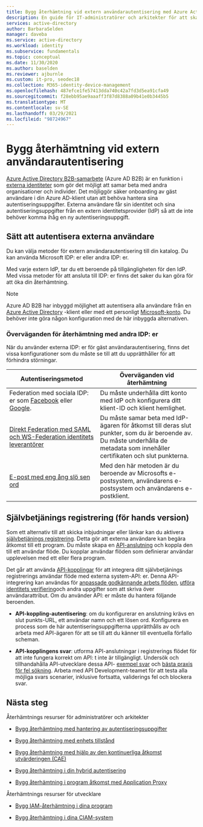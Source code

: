 ```yaml
---
title: Bygg återhämtning vid extern användarautentisering med Azure Active Directory
description: En guide för IT-administratörer och arkitekter för att skapa en elastisk autentisering för externa användare
services: active-directory
author: BarbaraSelden
manager: daveba
ms.service: active-directory
ms.workload: identity
ms.subservice: fundamentals
ms.topic: conceptual
ms.date: 11/30/2020
ms.author: baselden
ms.reviewer: ajburnle
ms.custom: it-pro, seodec18
ms.collection: M365-identity-device-management
ms.openlocfilehash: 487efce1fe57413dda740c42a7fd3d5ea91cfa49
ms.sourcegitcommit: f28ebb95ae9aaaff3f87d8388a09b41e0b3445b5
ms.translationtype: MT
ms.contentlocale: sv-SE
ms.lasthandoff: 03/29/2021
ms.locfileid: "98724967"
---
```

# <a name="build-resilience-in-external-user-authentication"></a>Bygg återhämtning vid extern användarautentisering

[Azure Active Directory B2B-samarbete](../external-identities/what-is-b2b.md) (Azure AD B2B) är en funktion i [externa identiteter](../external-identities/delegate-invitations.md) som gör det möjligt att samar beta med andra organisationer och individer. Det möjliggör säker onboarding av gäst användare i din Azure AD-klient utan att behöva hantera sina autentiseringsuppgifter. Externa användare får sin identitet och sina autentiseringsuppgifter från en extern identitetsprovider (IdP) så att de inte behöver komma ihåg en ny autentiseringsuppgift. 

## <a name="ways-to-authenticate-external-users"></a>Sätt att autentisera externa användare

Du kan välja metoder för extern användarautentisering till din katalog. Du kan använda Microsoft IDP: er eller andra IDP: er.

Med varje extern IdP, tar du ett beroende på tillgängligheten för den IdP. Med vissa metoder för att ansluta till IDP: er finns det saker du kan göra för att öka din återhämtning.

> [!NOTE] 
> Azure AD B2B har inbyggd möjlighet att autentisera alla användare från en [Azure Active Directory](../index.yml) -klient eller med ett personligt [Microsoft-konto](https://account.microsoft.com/account). Du behöver inte göra någon konfiguration med de här inbyggda alternativen.

### <a name="considerations-for-resilience-with-other-idps"></a>Överväganden för återhämtning med andra IDP: er

När du använder externa IDP: er för gäst användarautentisering, finns det vissa konfigurationer som du måste se till att du upprätthåller för att förhindra störningar.

| Autentiseringsmetod| Överväganden vid återhämtning |
| - | - |
| Federation med sociala IDP: er som [Facebook](../external-identities/facebook-federation.md) eller [Google](../external-identities/google-federation.md).| Du måste underhålla ditt konto med IdP och konfigurera ditt klient-ID och klient hemlighet. |
| [Direkt Federation med SAML och WS-Federation identitets leverantörer](../external-identities/direct-federation.md)| Du måste samar beta med IdP-ägaren för åtkomst till deras slut punkter, som du är beroende av. <br>Du måste underhålla de metadata som innehåller certifikaten och slut punkterna. |
| [E-post med eng ång slö sen ord](../external-identities/one-time-passcode.md)| Med den här metoden är du beroende av Microsofts e-postsystem, användarens e-postsystem och användarens e-postklient. |


 

## <a name="self-service-sign-up-preview"></a>Självbetjänings registrering (för hands version)

Som ett alternativ till att skicka inbjudningar eller länkar kan du aktivera [självbetjänings registrering](../external-identities/self-service-sign-up-overview.md).  Detta gör att externa användare kan begära åtkomst till ett program. Du måste skapa en [API-anslutning](../external-identities/self-service-sign-up-add-api-connector.md) och koppla den till ett användar flöde. Du kopplar användar flöden som definierar användar upplevelsen med ett eller flera program. 

Det går att använda [API-kopplingar](../external-identities/api-connectors-overview.md) för att integrera ditt självbetjänings registrerings användar flöde med externa system-API: er. Denna API-integrering kan användas för [anpassade godkännande arbets flöden](../external-identities/self-service-sign-up-add-approvals.md), [utföra identitets verifiering](../external-identities/code-samples-self-service-sign-up.md)och andra uppgifter som att skriva över användarattribut. Om du använder API: er måste du hantera följande beroenden.

* **API-koppling-autentisering**: om du konfigurerar en anslutning krävs en slut punkts-URL, ett användar namn och ett lösen ord. Konfigurera en process som de här autentiseringsuppgifterna upprätthålls av och arbeta med API-ägaren för att se till att du känner till eventuella förfallo scheman.

* **API-kopplingens svar**: utforma API-anslutningar i registrerings flödet för att inte fungera korrekt om API: t inte är tillgängligt. Undersök och tillhandahålla API-utvecklare dessa API- [exempel svar](../external-identities/self-service-sign-up-add-api-connector.md) och [bästa praxis för fel sökning](../external-identities/self-service-sign-up-add-api-connector.md). Arbeta med API Development-teamet för att testa alla möjliga svars scenarier, inklusive fortsatta, validerings fel och blockera svar. 

## <a name="next-steps"></a>Nästa steg
Återhämtnings resurser för administratörer och arkitekter
 
* [Bygg återhämtning med hantering av autentiseringsuppgifter](resilience-in-credentials.md)

* [Bygg återhämtning med enhets tillstånd](resilience-with-device-states.md)

* [Bygg återhämtning med hjälp av den kontinuerliga åtkomst utvärderingen (CAE)](resilience-with-continuous-access-evaluation.md)

* [Bygg återhämtning i din hybrid autentisering](resilience-in-hybrid.md)

* [Bygg återhämtning i program åtkomst med Application Proxy](resilience-on-premises-access.md)

Återhämtnings resurser för utvecklare

* [Bygg IAM-återhämtning i dina program](resilience-app-development-overview.md)

* [Bygg återhämtning i dina CIAM-system](resilience-b2c.md)
